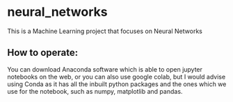 # neural_networks
This is a Machine Learning project that focuses on Neural Networks

## How to operate:
You can download Anaconda software which is able to open jupyter notebooks on the web, or you can also use google colab, but I would advise using Conda as it has all the inbuilt python packages and the ones which we use for the notebook, such as numpy, matplotlib and pandas.

